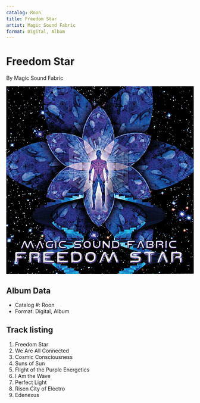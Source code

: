 ```yaml
---
catalog: Roon
title: Freedom Star
artist: Magic Sound Fabric
format: Digital, Album
---
```


# Freedom Star

By Magic Sound Fabric

![](../../assets/albumcovers/Magic_Sound_Fabric-Freedom_Star.png)

## Album Data

- Catalog #: Roon
- Format: Digital, Album


## Track listing


1. Freedom Star
2. We Are All Connected
3. Cosmic Consciousness
4. Suns of Sun
5. Flight of the Purple Energetics
6. I Am the Wave
7. Perfect Light
8. Risen City of Electro
9. Edenexus

